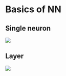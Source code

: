# Basics of NN

## Single neuron
<image src ="https://mermaid.ink/img/pako:eNotT81qhDAQfpVhiri2iZi1tkuge1h6KRQPbaEHs4eoSVfQuGhCWcRTH7Cv1Oh2BoZh5vvhm7Dqa4Ucg2BqTGM5TKE9qU6FPNT9oEYbznMQCLO0bvvv6iQHC69vwoCvAysEHhg8ARN4BEr3kLPr68WcnS3WyYGRLUnJ_ZFS-GRQJPE2I0mcZoQmcUZYvFu4dJ-zjdfLlRt6A_86vz-bVQRuPTX-gDtvGnlDf3-MH7LI-0ZX5GgvrfL-oJu25Te6LNNyhwQ7NXSyqX3IaQEKXAMK5H6tlZautQKFmT1UOtu_X0yF3A5OEXTnWlr13MivQXbItWxHNf8BwsFbcg?type=png">

## Layer
<image src ="https://mermaid.ink/img/pako:eNqFkcFqwzAMhl9FeIS0m2Nqt1k7w3oouwxGD-tgh7oHL3HWQOKU1GGUkNMecK80OQ2jO4z5IIx-6f-Q1JKkSg2RJAja3OZOQhu6vSlNKMOsqs3RhV0XBMoqmxXVR7LXtYOnZ2UB34pvFVlxuAeuyA6iaAlrfpYe7aFx2z5K4FTQKZ3togheOWwnTMR0wqYxjSYsppwtfG-0XPMR-q1NU1cWBp-vz1FvAtfYyl7gBqFjBGJ-zm7jMXLH_xCFJ848i_dEgWw-EMUFUcCfSDEgObu7IK6EH1-gJH7GF35TXjy6U2FwHZDlRSGv5lmSmPiXJAYpm6eLN00oKU1d6jzFY7S-UJH-EIpI_KYm003hFFG2w1LduGpzsgmRrm4MJc0h1c485Pq91uU52X0D76iGqA?type=png">
